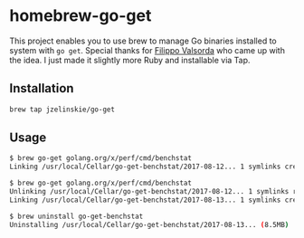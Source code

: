 # homebrew-go-get

This project enables you to use brew to manage Go binaries installed to system with `go get`.
Special thanks for [Filippo Valsorda] who came up with the idea.
I just made it slightly more Ruby and installable via Tap.

[Filippo Valsorda]: https://blog.filippo.io/cleaning-up-my-gopath-with-homebrew

## Installation

```sh
brew tap jzelinskie/go-get
```

## Usage

```sh
$ brew go-get golang.org/x/perf/cmd/benchstat
Linking /usr/local/Cellar/go-get-benchstat/2017-08-12... 1 symlinks created

$ brew go-get golang.org/x/perf/cmd/benchstat
Unlinking /usr/local/Cellar/go-get-benchstat/2017-08-12... 1 symlinks removed
Linking /usr/local/Cellar/go-get-benchstat/2017-08-13... 1 symlinks created

$ brew uninstall go-get-benchstat
Uninstalling /usr/local/Cellar/go-get-benchstat/2017-08-13... (8.5MB)
```
